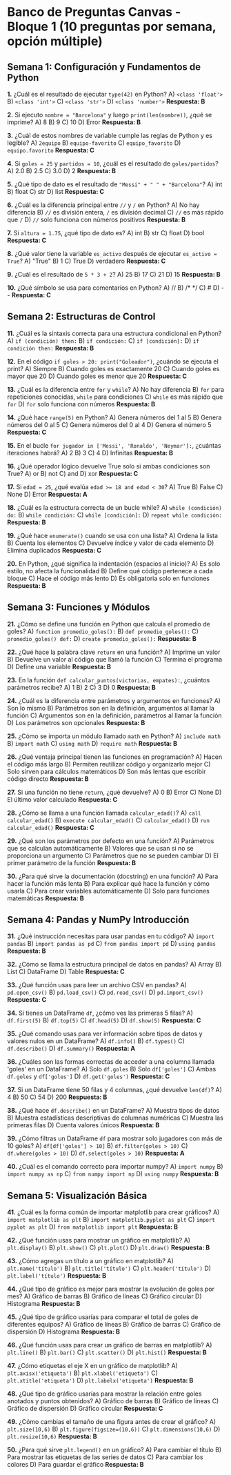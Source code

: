 # Banco de Preguntas Canvas - Bloque 1 (10 preguntas por semana, opción múltiple)

## Semana 1: Configuración y Fundamentos de Python

**1.** ¿Cuál es el resultado de ejecutar `type(42)` en Python?
A) `<class 'float'>`
B) `<class 'int'>`
C) `<class 'str'>`
D) `<class 'number'>`
**Respuesta: B**

**2.** Si ejecuto `nombre = "Barcelona"` y luego `print(len(nombre))`, ¿qué se imprime?
A) 8
B) 9
C) 10
D) Error
**Respuesta: B**

**3.** ¿Cuál de estos nombres de variable cumple las reglas de Python y es legible?
A) `2equipo`
B) `equipo-favorito`
C) `equipo_favorito`
D) `equipo.favorito`
**Respuesta: C**

**4.** Si `goles = 25` y `partidos = 10`, ¿cuál es el resultado de `goles/partidos`?
A) 2.0
B) 2.5
C) 3.0
D) 2
**Respuesta: B**

**5.** ¿Qué tipo de dato es el resultado de `"Messi" + " " + "Barcelona"`?
A) int
B) float
C) str
D) list
**Respuesta: C**

**6.** ¿Cuál es la diferencia principal entre `//` y `/` en Python?
A) No hay diferencia
B) `//` es división entera, `/` es división decimal
C) `//` es más rápido que `/`
D) `//` solo funciona con números positivos
**Respuesta: B**

**7.** Si `altura = 1.75`, ¿qué tipo de dato es?
A) int
B) str
C) float
D) bool
**Respuesta: C**

**8.** ¿Qué valor tiene la variable `es_activo` después de ejecutar `es_activo = True`?
A) "True"
B) 1
C) True
D) verdadero
**Respuesta: C**

**9.** ¿Cuál es el resultado de `5 * 3 + 2`?
A) 25
B) 17
C) 21
D) 15
**Respuesta: B**

**10.** ¿Qué símbolo se usa para comentarios en Python?
A) //
B) /* */
C) #
D) --
**Respuesta: C**

## Semana 2: Estructuras de Control

**11.** ¿Cuál es la sintaxis correcta para una estructura condicional en Python?
A) `if (condición) then:`
B) `if condición:`
C) `if [condición]:`
D) `if condición then:`
**Respuesta: B**

**12.** En el código `if goles > 20: print("Goleador")`, ¿cuándo se ejecuta el print?
A) Siempre
B) Cuando goles es exactamente 20
C) Cuando goles es mayor que 20
D) Cuando goles es menor que 20
**Respuesta: C**

**13.** ¿Cuál es la diferencia entre `for` y `while`?
A) No hay diferencia
B) `for` para repeticiones conocidas, `while` para condiciones
C) `while` es más rápido que `for`
D) `for` solo funciona con números
**Respuesta: B**

**14.** ¿Qué hace `range(5)` en Python?
A) Genera números del 1 al 5
B) Genera números del 0 al 5
C) Genera números del 0 al 4
D) Genera el número 5
**Respuesta: C**

**15.** En el bucle `for jugador in ['Messi', 'Ronaldo', 'Neymar']:`, ¿cuántas iteraciones habrá?
A) 2
B) 3
C) 4
D) Infinitas
**Respuesta: B**

**16.** ¿Qué operador lógico devuelve True solo si ambas condiciones son True?
A) or
B) not
C) and
D) xor
**Respuesta: C**

**17.** Si `edad = 25`, ¿qué evalúa `edad >= 18 and edad < 30`?
A) True
B) False
C) None
D) Error
**Respuesta: A**

**18.** ¿Cuál es la estructura correcta de un bucle while?
A) `while (condición) do:`
B) `while condición:`
C) `while [condición]:`
D) `repeat while condición:`
**Respuesta: B**

**19.** ¿Qué hace `enumerate()` cuando se usa con una lista?
A) Ordena la lista
B) Cuenta los elementos
C) Devuelve índice y valor de cada elemento
D) Elimina duplicados
**Respuesta: C**

**20.** En Python, ¿qué significa la indentación (espacios al inicio)?
A) Es solo estilo, no afecta la funcionalidad
B) Define qué código pertenece a cada bloque
C) Hace el código más lento
D) Es obligatoria solo en funciones
**Respuesta: B**

## Semana 3: Funciones y Módulos

**21.** ¿Cómo se define una función en Python que calcula el promedio de goles?
A) `function promedio_goles():`
B) `def promedio_goles():`
C) `promedio_goles() def:`
D) `create promedio_goles():`
**Respuesta: B**

**22.** ¿Qué hace la palabra clave `return` en una función?
A) Imprime un valor
B) Devuelve un valor al código que llamó la función
C) Termina el programa
D) Define una variable
**Respuesta: B**

**23.** En la función `def calcular_puntos(victorias, empates):`, ¿cuántos parámetros recibe?
A) 1
B) 2
C) 3
D) 0
**Respuesta: B**

**24.** ¿Cuál es la diferencia entre parámetros y argumentos en funciones?
A) Son lo mismo
B) Parámetros son en la definición, argumentos al llamar la función
C) Argumentos son en la definición, parámetros al llamar la función
D) Los parámetros son opcionales
**Respuesta: B**

**25.** ¿Cómo se importa un módulo llamado `math` en Python?
A) `include math`
B) `import math`
C) `using math`
D) `require math`
**Respuesta: B**

**26.** ¿Qué ventaja principal tienen las funciones en programación?
A) Hacen el código más largo
B) Permiten reutilizar código y organizarlo mejor
C) Solo sirven para cálculos matemáticos
D) Son más lentas que escribir código directo
**Respuesta: B**

**27.** Si una función no tiene `return`, ¿qué devuelve?
A) 0
B) Error
C) None
D) El último valor calculado
**Respuesta: C**

**28.** ¿Cómo se llama a una función llamada `calcular_edad()`?
A) `call calcular_edad()`
B) `execute calcular_edad()`
C) `calcular_edad()`
D) `run calcular_edad()`
**Respuesta: C**

**29.** ¿Qué son los parámetros por defecto en una función?
A) Parámetros que se calculan automáticamente
B) Valores que se usan si no se proporciona un argumento
C) Parámetros que no se pueden cambiar
D) El primer parámetro de la función
**Respuesta: B**

**30.** ¿Para qué sirve la documentación (docstring) en una función?
A) Para hacer la función más lenta
B) Para explicar qué hace la función y cómo usarla
C) Para crear variables automáticamente
D) Solo para funciones matemáticas
**Respuesta: B**

## Semana 4: Pandas y NumPy Introducción

**31.** ¿Qué instrucción necesitas para usar pandas en tu código?
A) `import pandas`
B) `import pandas as pd`
C) `from pandas import pd`
D) `using pandas`
**Respuesta: B**

**32.** ¿Cómo se llama la estructura principal de datos en pandas?
A) Array
B) List
C) DataFrame
D) Table
**Respuesta: C**

**33.** ¿Qué función usas para leer un archivo CSV en pandas?
A) `pd.open_csv()`
B) `pd.load_csv()`
C) `pd.read_csv()`
D) `pd.import_csv()`
**Respuesta: C**

**34.** Si tienes un DataFrame `df`, ¿cómo ves las primeras 5 filas?
A) `df.first(5)`
B) `df.top(5)`
C) `df.head(5)`
D) `df.show(5)`
**Respuesta: C**

**35.** ¿Qué comando usas para ver información sobre tipos de datos y valores nulos en un DataFrame?
A) `df.info()`
B) `df.types()`
C) `df.describe()`
D) `df.summary()`
**Respuesta: A**

**36.** ¿Cuáles son las formas correctas de acceder a una columna llamada 'goles' en un DataFrame?
A) Solo `df.goles`
B) Solo `df['goles']`
C) Ambas `df.goles` y `df['goles']`
D) `df.get('goles')`
**Respuesta: C**

**37.** Si un DataFrame tiene 50 filas y 4 columnas, ¿qué devuelve `len(df)`?
A) 4
B) 50
C) 54
D) 200
**Respuesta: B**

**38.** ¿Qué hace `df.describe()` en un DataFrame?
A) Muestra tipos de datos
B) Muestra estadísticas descriptivas de columnas numéricas
C) Muestra las primeras filas
D) Cuenta valores únicos
**Respuesta: B**

**39.** ¿Cómo filtras un DataFrame `df` para mostrar solo jugadores con más de 10 goles?
A) `df[df['goles'] > 10]`
B) `df.filter(goles > 10)`
C) `df.where(goles > 10)`
D) `df.select(goles > 10)`
**Respuesta: A**

**40.** ¿Cuál es el comando correcto para importar numpy?
A) `import numpy`
B) `import numpy as np`
C) `from numpy import np`
D) `using numpy`
**Respuesta: B**

## Semana 5: Visualización Básica

**41.** ¿Cuál es la forma común de importar matplotlib para crear gráficos?
A) `import matplotlib as plt`
B) `import matplotlib.pyplot as plt`
C) `import pyplot as plt`
D) `from matplotlib import plt`
**Respuesta: B**

**42.** ¿Qué función usas para mostrar un gráfico en matplotlib?
A) `plt.display()`
B) `plt.show()`
C) `plt.plot()`
D) `plt.draw()`
**Respuesta: B**

**43.** ¿Cómo agregas un título a un gráfico en matplotlib?
A) `plt.name('título')`
B) `plt.title('título')`
C) `plt.header('título')`
D) `plt.label('título')`
**Respuesta: B**

**44.** ¿Qué tipo de gráfico es mejor para mostrar la evolución de goles por mes?
A) Gráfico de barras
B) Gráfico de líneas
C) Gráfico circular
D) Histograma
**Respuesta: B**

**45.** ¿Qué tipo de gráfico usarías para comparar el total de goles de diferentes equipos?
A) Gráfico de líneas
B) Gráfico de barras
C) Gráfico de dispersión
D) Histograma
**Respuesta: B**

**46.** ¿Qué función usas para crear un gráfico de barras en matplotlib?
A) `plt.line()`
B) `plt.bar()`
C) `plt.scatter()`
D) `plt.hist()`
**Respuesta: B**

**47.** ¿Cómo etiquetas el eje X en un gráfico de matplotlib?
A) `plt.axisx('etiqueta')`
B) `plt.xlabel('etiqueta')`
C) `plt.xtitle('etiqueta')`
D) `plt.labelx('etiqueta')`
**Respuesta: B**

**48.** ¿Qué tipo de gráfico usarías para mostrar la relación entre goles anotados y puntos obtenidos?
A) Gráfico de barras
B) Gráfico de líneas
C) Gráfico de dispersión
D) Gráfico circular
**Respuesta: C**

**49.** ¿Cómo cambias el tamaño de una figura antes de crear el gráfico?
A) `plt.size(10,6)`
B) `plt.figure(figsize=(10,6))`
C) `plt.dimensions(10,6)`
D) `plt.resize(10,6)`
**Respuesta: B**

**50.** ¿Para qué sirve `plt.legend()` en un gráfico?
A) Para cambiar el título
B) Para mostrar las etiquetas de las series de datos
C) Para cambiar los colores
D) Para guardar el gráfico
**Respuesta: B**